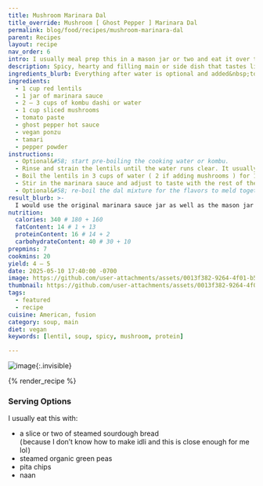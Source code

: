 ```yaml
---
title: Mushroom Marinara Dal
title_override: Mushroom [ Ghost Pepper ] Marinara Dal
permalink: blog/food/recipes/mushroom-marinara-dal
parent: Recipes
layout: recipe
nav_order: 6
intro: I usually meal prep this in a mason jar or two and eat it over the course of 1&#x200D; &#x200D;–&#x200D; &#x200D;3&nbsp;weeks.
description: Spicy, hearty and filling main or side dish that tastes like home.
ingredients_blurb: Everything after water is optional and added&nbsp;to&nbsp;taste.
ingredients:
  - 1 cup red lentils
  - 1 jar of marinara sauce
  - 2 – 3 cups of kombu dashi or water
  - 1 cup sliced mushrooms
  - tomato paste
  - ghost pepper hot sauce
  - vegan ponzu
  - tamari
  - pepper powder
instructions:
  - Optional&#58; start pre-boiling the cooking water or kombu.
  - Rinse and strain the lentils until the water runs clear. It usually takes me 4 – 7 rinses.
  - Boil the lentils in 3 cups of water ( 2 if adding mushrooms ) for 10 – 20 minutes depending on desired tenderness.
  - Stir in the marinara sauce and adjust to taste with the rest of the ingredients.
  - Optional&#58; re-boil the dal mixture for the flavors to meld together even more.
result_blurb: >-
  I would use the original marinara sauce jar as well as the mason jar used to rinse and cook the lentils to store leftovers in the fridge for up to 3 weeks.
nutrition:
  calories: 340 # 180 + 160
  fatContent: 14 # 1 + 13
  proteinContent: 16 # 14 + 2
  carbohydrateContent: 40 # 30 + 10
prepmins: 7
cookmins: 20
yield: 4 – 5
date: 2025-05-10 17:40:00 -0700
image: https://github.com/user-attachments/assets/0013f382-9264-4f01-b59b-242598ca0405
thumbnail: https://github.com/user-attachments/assets/0013f382-9264-4f01-b59b-242598ca0405
tags:
  - featured
  - recipe
cuisine: American, fusion
category: soup, main
diet: vegan
keywords: [lentil, soup, spicy, mushroom, protein]

---
```


![image](https://github.com/user-attachments/assets/0013f382-9264-4f01-b59b-242598ca0405){:.invisible}


{% render_recipe %}

### Serving Options

I usually eat this with:

- a slice or two of steamed sourdough bread <br>( because I don’t know how to make idli and this is close enough for me lol )
- steamed organic green peas
- pita chips
- naan

